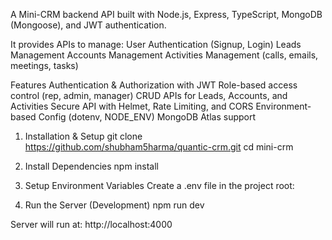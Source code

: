 A Mini-CRM backend API built with Node.js, Express, TypeScript, MongoDB (Mongoose), and JWT authentication.

It provides APIs to manage:
 User Authentication (Signup, Login)
 Leads Management
 Accounts Management
 Activities Management (calls, emails, meetings, tasks)

Features
 Authentication & Authorization with JWT
 Role-based access control (rep, admin, manager)
 CRUD APIs for Leads, Accounts, and Activities
 Secure API with Helmet, Rate Limiting, and CORS
 Environment-based Config (dotenv, NODE_ENV)
 MongoDB Atlas support



1. Installation & Setup
git clone https://github.com/shubham5harma/quantic-crm.git
cd mini-crm

2. Install Dependencies
npm install

3. Setup Environment Variables
Create a .env file in the project root:

4. Run the Server (Development)
npm run dev

Server will run at:
http://localhost:4000